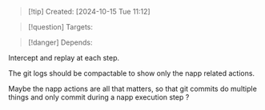 
>[!tip] Created: [2024-10-15 Tue 11:12]

>[!question] Targets: 

>[!danger] Depends: 

Intercept and replay at each step.

The git logs should be compactable to show only the napp related actions.

Maybe the napp actions are all that matters, so that git commits do multiple things and only commit during a napp execution step ?


